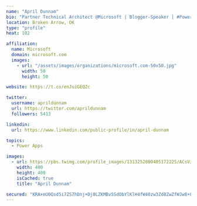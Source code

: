 ```yaml
---
name: "April Dunnam"
bio: "Partner Technical Architect @Microsoft | Blogger-Speaker | #PowerApps, #PowerAutomate, #Office365, #SharePoint | #WIT | #Karaoke Queen"
location: Broken Arrow, OK
type: "profile"
heat: 102

affiliation:
  name: Microsoft
  domain: microsoft.com
  images:
    - url: "/assets/images/organizations/microsoft.com-50x50.jpg"
      width: 50
      height: 50

website: https://t.co/enJuiGEQZc

twitter:
  username: aprildunnam
  url: https://twitter.com/aprildunnam
  followers: 5413

linkedin:
  url: https://www.linkedin.com/public-profile/in/april-dunnam

topics:
  - Power Apps

images:
  - url: https://pbs.twimg.com/profile_images/1313252080405172225/ACsVJFqU_400x400.jpg
    width: 400
    height: 400
    isCached: true
    title: "April Dunnam"

secured: "KRA+mU0Qsd5i7ZS7hDnj+Dj8LZKMBv5SdObYlKlH4fW40zw3Zd8ZwZfWJw8+OBRF+Lov0C1mMH++CVuvTUrdzvE9zN7u5rAOrGTvgtj/WVkoHZrl4CH7Kukonu0fcsK6CsdZTFIg51lL+aWTBoFi+Ie0lEvXIpP0X/5OGOGVPRR36bUKzeqbzCvBiXeRc0EJTTG3uztOKXGR2uDfylaXWPCBjSfyB8+jDILN2o8KDTCcm8GWEolwfqR+OhQ8EHk89zo1d96oFUbkhike3GXFDmL6WFM4Fj0kSzqUDOqtv21Z1CraHe7tHSND3nba42JFrJ00uE780MscbNMI11AB1AxvumPZXKt7sWcfX/+ITqfbhKOq2Dam9Ou9h53f+tudOInfleNMP/uNm5fCtZscGYAzTPjl9V3StcF9+lutI6U=;8vQoU2gwPIMMfYETxM8w9g=="
---
```


